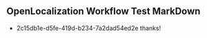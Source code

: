 ## OpenLocalization Workflow Test MarkDown
* 2c15db1e-d5fe-419d-b234-7a2dad54ed2e thanks!

<!--HONumber=Jan17_HO1-->



